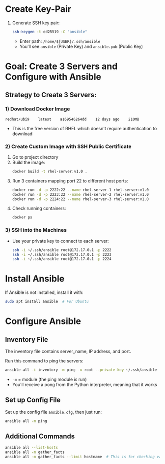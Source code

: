 # Create Key-Pair

1. Generate SSH key pair:
   ```bash
   ssh-keygen -t ed25519 -C "ansible"
   ```
   - Enter path: `/home/${USER}/.ssh/ansible`
   - You'll see `ansible` (Private Key) and `ansible.pub` (Public Key)

# Goal: Create 3 Servers and Configure with Ansible

## Strategy to Create 3 Servers:

### 1) Download Docker Image
```
redhat/ubi9    latest    a169546264dd    12 days ago    210MB
```
- This is the free version of RHEL which doesn't require authentication to download

### 2) Create Custom Image with SSH Public Certificate
1. Go to project directory
2. Build the image:
   ```bash
   docker build -t rhel-server:v1.0 .
   ```
3. Run 3 containers mapping port 22 to different host ports:
   ```bash
   docker run -d -p 2222:22 --name rhel-server-1 rhel-server:v1.0
   docker run -d -p 2223:22 --name rhel-server-2 rhel-server:v1.0
   docker run -d -p 2224:22 --name rhel-server-3 rhel-server:v1.0
   ```
4. Check running containers:
   ```bash
   docker ps
   ```

### 3) SSH into the Machines
- Use your private key to connect to each server:
    ```bash
    ssh -i ~/.ssh/ansible root@172.17.0.1 -p 2222
    ssh -i ~/.ssh/ansible root@172.17.0.1 -p 2223
    ssh -i ~/.ssh/ansible root@172.17.0.1 -p 2224
    ```

# Install Ansible
If Ansible is not installed, install it with:
```bash
sudo apt install ansible  # For Ubuntu
```

# Configure Ansible

## Inventory File
The inventory file contains server_name, IP address, and port.

Run this command to ping the servers:
```bash
ansible all -i inventory -m ping -u root --private-key ~/.ssh/ansible
```
- `-m` = module (the ping module is run)
- You'll receive a pong from the Python interpreter, meaning that it works

## Set up Config File
Set up the config file `ansible.cfg`, then just run:
```bash
ansible all -m ping
```

## Additional Commands
```bash
ansible all --list-hosts
ansible all -m gather_facts
ansible all -m gather_facts --limit hostname  # This is for checking values and cross-verifying with playbook to debug issues
```

